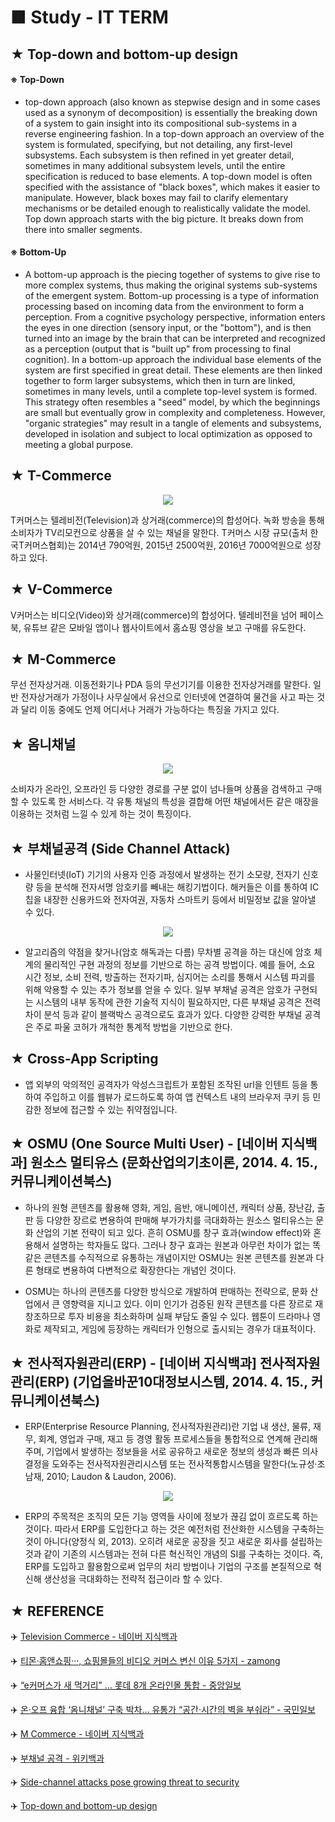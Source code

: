 # ■ Study - IT TERM

## ★ Top-down and bottom-up design

#### ※ Top-Down

* top-down approach (also known as stepwise design and in some cases used as a synonym of decomposition) is essentially the breaking down of a system to gain insight into its compositional sub-systems in a reverse engineering fashion. In a top-down approach an overview of the system is formulated, specifying, but not detailing, any first-level subsystems. Each subsystem is then refined in yet greater detail, sometimes in many additional subsystem levels, until the entire specification is reduced to base elements. A top-down model is often specified with the assistance of "black boxes", which makes it easier to manipulate. However, black boxes may fail to clarify elementary mechanisms or be detailed enough to realistically validate the model. Top down approach starts with the big picture. It breaks down from there into smaller segments.

#### ※ Bottom-Up
* A bottom-up approach is the piecing together of systems to give rise to more complex systems, thus making the original systems sub-systems of the emergent system. Bottom-up processing is a type of information processing based on incoming data from the environment to form a perception. From a cognitive psychology perspective, information enters the eyes in one direction (sensory input, or the "bottom"), and is then turned into an image by the brain that can be interpreted and recognized as a perception (output that is "built up" from processing to final cognition). In a bottom-up approach the individual base elements of the system are first specified in great detail. These elements are then linked together to form larger subsystems, which then in turn are linked, sometimes in many levels, until a complete top-level system is formed. This strategy often resembles a "seed" model, by which the beginnings are small but eventually grow in complexity and completeness. However, "organic strategies" may result in a tangle of elements and subsystems, developed in isolation and subject to local optimization as opposed to meeting a global purpose.

## ★ T-Commerce

<p align="center">
  <img src="https://dbscthumb-phinf.pstatic.net/4874_000_1/20170504193122597_RWVSNBSQA.JPG/ka40_262_i1.JPG?type=w460_fst&wm=N" />
</p>

T커머스는 텔레비전(Television)과 상거래(commerce)의 합성어다. 녹화 방송을 통해 소비자가 TV리모컨으로 상품을 살 수 있는 채널을 말한다. T커머스 시장 규모(출처 한국T커머스협회)는 2014년 790억원, 2015년 2500억원, 2016년 7000억원으로 성장하고 있다. 

## ★ V-Commerce
V커머스는 비디오(Video)와 상거래(commerce)의 합성어다. 텔레비전을 넘어 페이스북, 유튜브 같은 모바일 앱이나 웹사이트에서 홈쇼핑 영상을 보고 구매를 유도한다.

## ★ M-Commerce
무선 전자상거래. 이동전화기나 PDA 등의 무선기기를 이용한 전자상거래를 말한다. 일반 전자상거래가 가정이나 사무실에서 유선으로 인터넷에 연결하여 물건을 사고 파는 것과 달리 이동 중에도 언제 어디서나 거래가 가능하다는 특징을 가지고 있다.

## ★ 옴니채널

<p align="center">
  <img src="http://image.kmib.co.kr/online_image/2014/0912/201409120405_11150922784542_1.jpg" />
</p>

소비자가 온라인, 오프라인 등 다양한 경로를 구분 없이 넘나들며 상품을 검색하고 구매할 수 있도록 한 서비스다. 각 유통 채널의 특성을 결합해 어떤 채널에서든 같은 매장을 이용하는 것처럼 느낄 수 있게 하는 것이 특징이다.

## ★ 부채널공격 (Side Channel Attack)
* 사물인터넷(IoT) 기기의 사용자 인증 과정에서 발생하는 전기 소모량, 전자기 신호량 등을 분석해 전자서명 암호키를 빼내는 해킹기법이다. 해커들은 이를 통하여 IC칩을 내장한 신용카드와 전자여권, 자동차 스마트키 등에서 비밀정보 값을 알아낼 수 있다.

<p align="center">
  <img src="https://cdn.ihs.com/www/blog/image1.jpg" />
</p>  

* 알고리즘의 약점을 찾거나(암호 해독과는 다름) 무차별 공격을 하는 대신에 암호 체계의 물리적인 구현 과정의 정보를 기반으로 하는 공격 방법이다. 예를 들어, 소요 시간 정보, 소비 전력, 방출하는 전자기파, 심지어는 소리를 통해서 시스템 파괴를 위해 악용할 수 있는 추가 정보를 얻을 수 있다. 일부 부채널 공격은 암호가 구현되는 시스템의 내부 동작에 관한 기술적 지식이 필요하지만, 다른 부채널 공격은 전력 차이 분석 등과 같이 블랙박스 공격으로도 효과가 있다. 다양한 강력한 부채널 공격은 주로 파울 코허가 개척한 통계적 방법을 기반으로 한다.

## ★ Cross-App Scripting 
* 앱 외부의 악의적인 공격자가 악성스크립트가 포함된 조작된 url을 인텐트 등을 통하여 주입하고 이를 웹뷰가 로드하도록 하여 앱 컨텍스트 내의 브라우저 쿠키 등 민감한 정보에 접근할 수 있는 취약점입니다.

## ★ OSMU (One Source Multi User) - [네이버 지식백과] 원소스 멀티유스 (문화산업의기초이론, 2014. 4. 15., 커뮤니케이션북스)

* 하나의 원형 콘텐츠를 활용해 영화, 게임, 음반, 애니메이션, 캐릭터 상품, 장난감, 출판 등 다양한 장르로 변용하여 판매해 부가가치를 극대화하는 원소스 멀티유스는 문화 산업의 기본 전략이 되고 있다. 흔히 OSMU를 창구 효과(window effect)와 혼용해서 설명하는 학자들도 많다. 그러나 창구 효과는 원본과 아무런 차이가 없는 똑같은 콘텐츠를 수직적으로 유통하는 개념이지만 OSMU는 원본 콘텐츠를 원본과 다른 형태로 변용하여 다변적으로 확장한다는 개념인 것이다.

* OSMU는 하나의 콘텐츠를 다양한 방식으로 개발하여 판매하는 전략으로, 문화 산업에서 큰 영향력을 지니고 있다. 이미 인기가 검증된 원작 콘텐츠를 다른 장르로 재창조하므로 투자 비용을 최소화하며 실패 부담도 줄일 수 있다. 웹툰이 드라마나 영화로 제작되고, 게임에 등장하는 캐릭터가 인형으로 출시되는 경우가 대표적이다.

## ★ 전사적자원관리(ERP) - [네이버 지식백과] 전사적자원관리(ERP) (기업을바꾼10대정보시스템, 2014. 4. 15., 커뮤니케이션북스)

* ERP(Enterprise Resource Planning, 전사적자원관리)란 기업 내 생산, 물류, 재무, 회계, 영업과 구매, 재고 등 경영 활동 프로세스들을 통합적으로 연계해 관리해 주며, 기업에서 발생하는 정보들을 서로 공유하고 새로운 정보의 생성과 빠른 의사결정을 도와주는 전사적자원관리시스템 또는 전사적통합시스템을 말한다(노규성·조남재, 2010; Laudon & Laudon, 2006).

<p align="center">
  <img src="https://dbscthumb-phinf.pstatic.net/2157_000_1/20141113211819650_PCB3A9UL9.jpg/m116_6_i1.jpg?type=w406_fst_n&wm=Y" />
</p>

* ERP의 주목적은 조직의 모든 기능 영역들 사이에 정보가 끊김 없이 흐르도록 하는 것이다. 따라서 ERP를 도입한다고 하는 것은 예전처럼 전산화한 시스템을 구축하는 것이 아니다(양정식 외, 2013). 오히려 새로운 공장을 짓고 새로운 회사를 설립하는 것과 같이 기존의 시스템과는 전혀 다른 혁신적인 개념의 SI를 구축하는 것이다. 즉, ERP를 도입하고 활용함으로써 업무의 처리 방법이나 기업의 구조를 본질적으로 혁신해 생산성을 극대화하는 전략적 접근이라 할 수 있다.

## ★ REFERENCE

:airplane: [Television Commerce - 네이버 지식백과](https://terms.naver.com/entry.nhn?docId=3587004&cid=59277&categoryId=59279)

:airplane: [티몬·홈앤쇼핑···, 쇼핑몰들의 비디오 커머스 변신 이유 5가지 - zamong](http://www.zamong.co.kr/archives/20975)

:airplane: [“e커머스가 새 먹거리” … 롯데 8개 온라인몰 통합 - 중앙일보](https://news.joins.com/article/22626357)

:airplane: [온·오프 융합 ‘옴니채널’ 구축 박차… 유통가 “공간·시간의 벽을 부숴라” - 국민일보](http://news.kmib.co.kr/article/view.asp?arcid=0922784542)

:airplane: [M Commerce - 네이버 지식백과](https://terms.naver.com/entry.nhn?docId=18678&cid=43659&categoryId=43659)

:airplane: [부채널 공격 - 위키백과](https://ko.wikipedia.org/wiki/%EB%B6%80%EC%B1%84%EB%84%90_%EA%B3%B5%EA%B2%A9)

:airplane: [Side-channel attacks pose growing threat to security](https://ihsmarkit.com/research-analysis/side-channel-attacks-pose-growing-threat-to-security.html)

:airplane: [Top-down and bottom-up design](https://en.wikipedia.org/wiki/Top-down_and_bottom-up_design)
